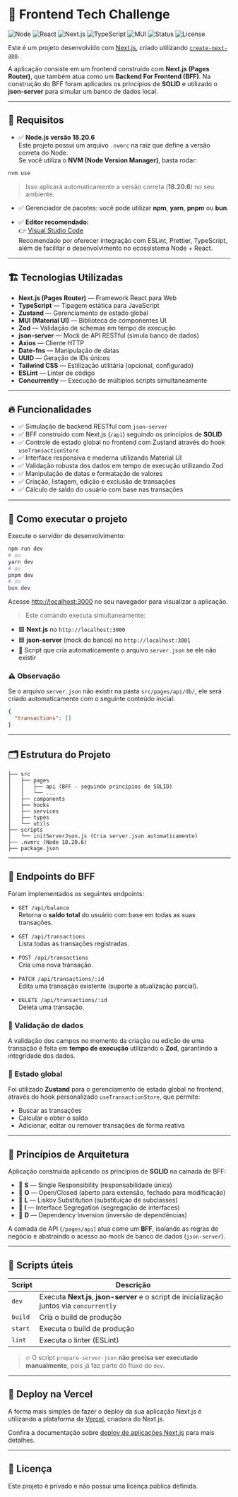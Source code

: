 # 🚀 Frontend Tech Challenge

![Node](https://img.shields.io/badge/Node-18.20.6-brightgreen)
![React](https://img.shields.io/badge/React-18-blue)
![Next.js](https://img.shields.io/badge/Next.js-Pages%20Router-black)
![TypeScript](https://img.shields.io/badge/TypeScript-5-blue)
![MUI](https://img.shields.io/badge/MUI-v5-blue)
![Status](https://img.shields.io/badge/Status-Development-yellow)
![License](https://img.shields.io/badge/License-Private-red)

Este é um projeto desenvolvido com [Next.js](https://nextjs.org), criado utilizando [`create-next-app`](https://nextjs.org/docs/app/api-reference/cli/create-next-app).

A aplicação consiste em um frontend construído com **Next.js (Pages Router)**, que também atua como um **Backend For Frontend (BFF)**. Na construção do BFF foram aplicados os princípios de **SOLID** e utilizado o **json-server** para simular um banco de dados local.

---

## 🧰 Requisitos

- ✅ **Node.js versão 18.20.6**  
  Este projeto possui um arquivo `.nvmrc` na raiz que define a versão correta do Node.  
  Se você utiliza o **NVM (Node Version Manager)**, basta rodar:

```bash
nvm use
```

> Isso aplicará automaticamente a versão correta (**18.20.6**) no seu ambiente.

- ✅ Gerenciador de pacotes: você pode utilizar **npm**, **yarn**, **pnpm** ou **bun**.

- ✅ **Editor recomendado:**  
  👉 [Visual Studio Code](https://code.visualstudio.com/)  
  Recomendado por oferecer integração com ESLint, Prettier, TypeScript, além de facilitar o desenvolvimento no ecossistema Node + React.

---

## 🏗️ Tecnologias Utilizadas

- **Next.js (Pages Router)** — Framework React para Web
- **TypeScript** — Tipagem estática para JavaScript
- **Zustand** — Gerenciamento de estado global
- **MUI (Material UI)** — Biblioteca de componentes UI
- **Zod** — Validação de schemas em tempo de execução
- **json-server** — Mock de API RESTful (simula banco de dados)
- **Axios** — Cliente HTTP
- **Date-fns** — Manipulação de datas
- **UUID** — Geração de IDs únicos
- **Tailwind CSS** — Estilização utilitária (opcional, configurado)
- **ESLint** — Linter de código
- **Concurrently** — Execução de múltiplos scripts simultaneamente

---

## 🔥 Funcionalidades

- ✅ Simulação de backend RESTful com `json-server`
- ✅ BFF construído com Next.js (`/api`) seguindo os princípios de **SOLID**
- ✅ Controle de estado global no frontend com Zustand através do hook `useTransactionStore`
- ✅ Interface responsiva e moderna utilizando Material UI
- ✅ Validação robusta dos dados em tempo de execução utilizando Zod
- ✅ Manipulação de datas e formatação de valores
- ✅ Criação, listagem, edição e exclusão de transações
- ✅ Cálculo de saldo do usuário com base nas transações

---

## 🚀 Como executar o projeto

Execute o servidor de desenvolvimento:

```bash
npm run dev
# ou
yarn dev
# ou
pnpm dev
# ou
bun dev
```

Acesse [http://localhost:3000](http://localhost:3000) no seu navegador para visualizar a aplicação.

> Este comando executa simultaneamente:

- 🟩 **Next.js** no `http://localhost:3000`
- 🟦 **json-server** (mock do banco) no `http://localhost:3001`
- 🔧 Script que cria automaticamente o arquivo `server.json` se ele não existir

### ⚠️ Observação

Se o arquivo `server.json` não existir na pasta `src/pages/api/db/`, ele será criado automaticamente com o seguinte conteúdo inicial:

```json
{
  "transactions": []
}
```

---

## 🗂️ Estrutura do Projeto

```
├── src
│   ├── pages
│   │   ├── api (BFF - seguindo princípios de SOLID)
│   │   └── ...
│   ├── components
│   ├── hooks
│   ├── services
│   ├── types
│   └── utils
├── scripts
│   └── initServerJson.js (Cria server.json automaticamente)
├── .nvmrc (Node 18.20.6)
├── package.json
```

---

## 🔗 Endpoints do BFF

Foram implementados os seguintes endpoints:

- `GET /api/balance`  
  Retorna o **saldo total** do usuário com base em todas as suas transações.

- `GET /api/transactions`  
  Lista todas as transações registradas.

- `POST /api/transactions`  
  Cria uma nova transação.

- `PATCH /api/transactions/:id`  
  Edita uma transação existente (suporte a atualização parcial).

- `DELETE /api/transactions/:id`  
  Deleta uma transação.

### 🔐 Validação de dados

A validação dos campos no momento da criação ou edição de uma transação é feita em **tempo de execução** utilizando o **Zod**, garantindo a integridade dos dados.

### 🧠 Estado global

Foi utilizado **Zustand** para o gerenciamento de estado global no frontend, através do hook personalizado `useTransactionStore`, que permite:

- Buscar as transações
- Calcular e obter o saldo
- Adicionar, editar ou remover transações de forma reativa

---

## 🧠 Princípios de Arquitetura

Aplicação construída aplicando os princípios de **SOLID** na camada de BFF:

- 🔸 **S** — Single Responsibility (responsabilidade única)
- 🔸 **O** — Open/Closed (aberto para extensão, fechado para modificação)
- 🔸 **L** — Liskov Substitution (substituição de subclasses)
- 🔸 **I** — Interface Segregation (segregação de interfaces)
- 🔸 **D** — Dependency Inversion (inversão de dependências)

A camada de API (`/pages/api`) atua como um **BFF**, isolando as regras de negócio e abstraindo o acesso ao mock de banco de dados (`json-server`).

---

## 🚧 Scripts úteis

| Script  | Descrição                                                                                  |
| ------- | ------------------------------------------------------------------------------------------ |
| `dev`   | Executa **Next.js**, **json-server** e o script de inicialização juntos via `concurrently` |
| `build` | Cria o build de produção                                                                   |
| `start` | Executa o build de produção                                                                |
| `lint`  | Executa o linter (ESLint)                                                                  |

> 🔥 O script `prepare-server-json` **não precisa ser executado manualmente**, pois já faz parte do fluxo do `dev`.

---

## 🚀 Deploy na Vercel

A forma mais simples de fazer o deploy da sua aplicação Next.js é utilizando a plataforma da [Vercel](https://vercel.com/new), criadora do Next.js.

Confira a documentação sobre [deploy de aplicações Next.js](https://nextjs.org/docs/app/building-your-application/deploying) para mais detalhes.

---

## 📝 Licença

Este projeto é privado e não possui uma licença pública definida.
